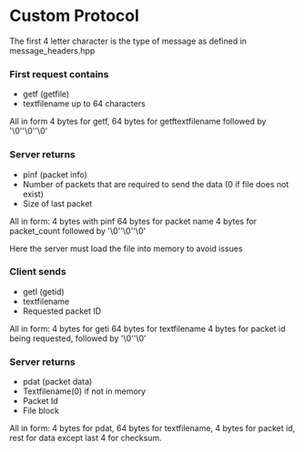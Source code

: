 # Custom Protocol

The first 4 letter character is the type of message as defined in message_headers.hpp

### First request contains

- getf (getfile)
- textfilename up to 64 characters

All in form 4 bytes for getf, 64 bytes for getftextfilename followed by '\0''\0''\0'

### Server returns

- pinf (packet info)
- Number of packets that are required to send the data (0 if file does not exist)
- Size of last packet

All in form: 4 bytes with pinf 64 bytes for packet name 4 bytes for packet_count followed by '\0''\0''\0'

Here the server must load the file into memory to avoid issues

### Client sends

- getI (getid)
- textfilename
- Requested packet ID

All in form: 4 bytes for geti 64 bytes for textfilename 4 bytes for packet id being requested, followed by '\0''\0'

### Server returns

- pdat (packet data)
- Textfilename(0) if not in memory
- Packet Id
- File block

All in form: 4 bytes for pdat, 64 bytes for textfilename, 4 bytes for packet id, rest for data except last 4 for checksum.
